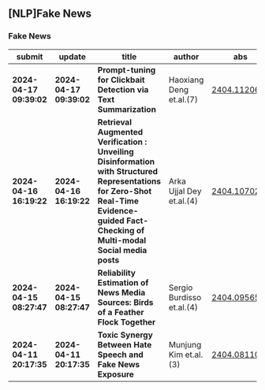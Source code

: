 ## [NLP]Fake News 

### Fake News

| submit | update | title | author | abs | PDF | code | cates | journal |
|---|---|---|---|---|---|---|---|---|
|**2024-04-17 09:39:02**|**2024-04-17 09:39:02**|**Prompt-tuning for Clickbait Detection via Text Summarization**|Haoxiang Deng et.al.(7)|[2404.11206v1](http://arxiv.org/abs/2404.11206v1)|[gotoRead](http://arxiv.org/pdf/2404.11206v1)|null|cs.CL|null|
|**2024-04-16 16:19:22**|**2024-04-16 16:19:22**|**Retrieval Augmented Verification : Unveiling Disinformation with   Structured Representations for Zero-Shot Real-Time Evidence-guided   Fact-Checking of Multi-modal Social media posts**|Arka Ujjal Dey et.al.(4)|[2404.10702v1](http://arxiv.org/abs/2404.10702v1)|[gotoRead](http://arxiv.org/pdf/2404.10702v1)|null|cs.MM|null|
|**2024-04-15 08:27:47**|**2024-04-15 08:27:47**|**Reliability Estimation of News Media Sources: Birds of a Feather Flock   Together**|Sergio Burdisso et.al.(4)|[2404.09565v1](http://arxiv.org/abs/2404.09565v1)|[gotoRead](http://arxiv.org/pdf/2404.09565v1)|null|cs.CL, cs.AI, cs.CY, cs.LG|null|
|**2024-04-11 20:17:35**|**2024-04-11 20:17:35**|**Toxic Synergy Between Hate Speech and Fake News Exposure**|Munjung Kim et.al.(3)|[2404.08110v1](http://arxiv.org/abs/2404.08110v1)|[gotoRead](http://arxiv.org/pdf/2404.08110v1)|null|cs.CY, cs.SI|null|
